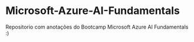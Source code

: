 # Microsoft-Azure-AI-Fundamentals
Repositorio com anotações do Bootcamp Microsoft Azure AI Fundamentals :)
